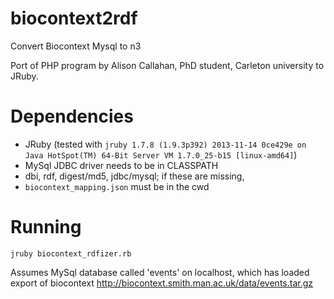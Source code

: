 biocontext2rdf
==============

Convert Biocontext Mysql to n3

Port of PHP program by Alison Callahan, PhD student, Carleton university to JRuby.


Dependencies
============
- JRuby (tested with `jruby 1.7.8 (1.9.3p392) 2013-11-14 0ce429e on Java HotSpot(TM) 64-Bit Server VM 1.7.0_25-b15 [linux-amd64]`)
- MySql JDBC driver needs to be in CLASSPATH
- dbi, rdf, digest/md5, jdbc/mysql; if these are missing, 
- `biocontext_mapping.json` must be in the cwd

Running
============
`jruby biocontext_rdfizer.rb`

Assumes MySql database called 'events' on localhost, which has loaded export of biocontext http://biocontext.smith.man.ac.uk/data/events.tar.gz 



